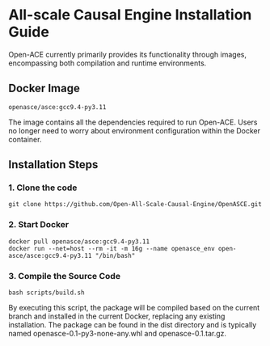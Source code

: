 # All-scale Causal Engine Installation Guide

Open-ACE currently primarily provides its functionality through images, encompassing both compilation and runtime environments.

## Docker Image

```
openasce/asce:gcc9.4-py3.11
```

The image contains all the dependencies required to run Open-ACE. Users no longer need to worry about environment configuration within the Docker container.

## Installation Steps

### 1. Clone the code

```
git clone https://github.com/Open-All-Scale-Causal-Engine/OpenASCE.git
```

### 2. Start Docker

```
docker pull openasce/asce:gcc9.4-py3.11
docker run --net=host --rm -it -m 16g --name openasce_env open-asce/asce:gcc9.4-py3.11 "/bin/bash"
```

### 3. Compile the Source Code

```
bash scripts/build.sh
```

By executing this script, the package will be compiled based on the current branch and installed in the current Docker, replacing any existing installation. The package can be found in the dist directory and is typically named openasce-0.1-py3-none-any.whl and openasce-0.1.tar.gz.
